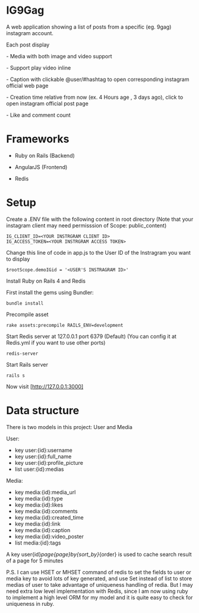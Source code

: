IG9Gag
======

A web application showing a list of posts from a specific (eg. 9gag) instagram account. 

Each post display

­­- Media with both image and video support

­­- Support play video inline

­­- Caption with clickable @user/#hashtag to open corresponding instagram official web page

­­- Creation time relative from now (ex. 4 Hours age , 3 days ago), click to open instagram official post page

­­- Like and comment count

Frameworks
==========

- Ruby on Rails (Backend)

- AngularJS (Frontend)

- Redis

Setup
=====

Create a .ENV file with the following content in root directory (Note that your instagram client may need permisssion of Scope: public_content)

    IG_CLIENT_ID=<YOUR INSTRGRAM CLIENT ID>
    IG_ACCESS_TOKEN=<YOUR INSTRGRAM ACCESS TOKEN>

Change this line of code in app.js to the User ID of the Instragram you want to display 

    $rootScope.demoIGid = '<USER'S INSTRAGRAM ID>'

Install Ruby on Rails 4 and Redis

First install the gems using Bundler:

    bundle install

Precompile asset

    rake assets:precompile RAILS_ENV=development

Start Redis server at 127.0.0.1 port 6379 (Default) (You can config it at Redis.yml if you want to use other ports)

    redis-server

Start Rails server

    rails s

Now visit [http://127.0.0.1:3000]

Data structure
==============

There is two models in this project: User and Media

User:

- key user:{id}:username
- key user:{id}:full_name
- key user:{id}:profile_picture
- list user:{id}:medias

Media:

- key media:{id}:media_url
- key media:{id}:type
- key media:{id}:likes
- key media:{id}:comments
- key media:{id}:created_time
- key media:{id}:link
- key media:{id}:caption
- key media:{id}:video_poster
- list media:{id}:tags

A key user{id}_page{page}_by_{sort_by}_{order} is used to cache search result of a page for 5 minutes

P.S. I can use HSET or MHSET command of redis to set the fields to user or media key to avoid lots of key generated, and use Set instead of list to store medias of user to take advantage of uniqueness handling of redia. But I may need extra low level implementation with Redis, since I am now using ruby to implement a high level ORM for my model and it is quite easy to check for uniqueness in ruby.